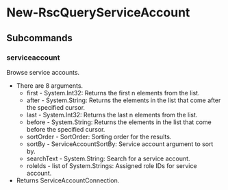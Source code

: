# New-RscQueryServiceAccount
## Subcommands
### serviceaccount
Browse service accounts.

- There are 8 arguments.
    - first - System.Int32: Returns the first n elements from the list.
    - after - System.String: Returns the elements in the list that come after the specified cursor.
    - last - System.Int32: Returns the last n elements from the list.
    - before - System.String: Returns the elements in the list that come before the specified cursor.
    - sortOrder - SortOrder: Sorting order for the results.
    - sortBy - ServiceAccountSortBy: Service account argument to sort by.
    - searchText - System.String: Search for a service account.
    - roleIds - list of System.Strings: Assigned role IDs for service account.
- Returns ServiceAccountConnection.
